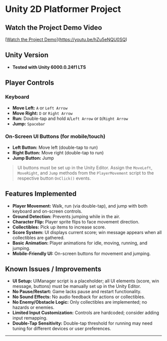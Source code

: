 # Unity 2D Platformer Project

## Watch the Project Demo Video
[[Watch the Project Demo](Assets/Sprites/thumbnail.png)](https://youtu.be/hZu5eNQU0SQ)
## Unity Version
- **Tested with Unity 6000.0.24f1 LTS**  


## Player Controls

### Keyboard
- **Move Left:** `A` or `Left Arrow`
- **Move Right:** `D` or `Right Arrow`
- **Run:** Double-tap and hold `A`/`Left Arrow` or `D`/`Right Arrow`
- **Jump:** `Spacebar`

### On-Screen UI Buttons (for mobile/touch)
- **Left Button:** Move left (double-tap to run)
- **Right Button:** Move right (double-tap to run)
- **Jump Button:** Jump

> UI buttons must be set up in the Unity Editor. Assign the `MoveLeft`, `MoveRight`, and `Jump` methods from the `PlayerMovement` script to the respective button `OnClick()` events.

## Features Implemented
- **Player Movement:** Walk, run (via double-tap), and jump with both keyboard and on-screen controls.
- **Ground Detection:** Prevents jumping while in the air.
- **Character Flip:** Player sprite flips to face movement direction.
- **Collectibles:** Pick up items to increase score.
- **Score System:** UI displays current score; win message appears when all collectibles are gathered.
- **Basic Animation:** Player animations for idle, moving, running, and jumping.
- **Mobile-Friendly UI:** On-screen buttons for movement and jumping.

## Known Issues / Improvements
- **UI Setup:** UIManager script is a placeholder; all UI elements (score, win message, buttons) must be manually set up in the Unity Editor.
- **No Pause/Restart:** Game lacks pause and restart functionality.
- **No Sound Effects:** No audio feedback for actions or collectibles.
- **No Enemy/Obstacle Logic:** Only collectibles are implemented; no hazards or enemies.
- **Limited Input Customization:** Controls are hardcoded; consider adding input remapping.
- **Double-Tap Sensitivity:** Double-tap threshold for running may need tuning for different devices or user preferences.

---
